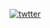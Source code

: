 [![twtter](https://img.shields.io/twitter/url?label=%40matsuzen&style=social&url=https%3A%2F%2Ftwitter.com%2Fmatsuzen_VR%3Fref_src%3Dtwsrc%255Etfw%257Ctwcamp%255Eembeddedtimeline%257Ctwterm%255Escreen-name%253Amatsuzen_VR%257Ctwcon%255Es2)](https://twitter.com/matsuzen_VR)
